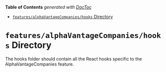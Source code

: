 <!-- START doctoc generated TOC please keep comment here to allow auto update -->
<!-- DON'T EDIT THIS SECTION, INSTEAD RE-RUN doctoc TO UPDATE -->

**Table of Contents** _generated with [DocToc](https://github.com/thlorenz/doctoc)_

- [`features/alphaVantageCompanies/hooks` Directory](#featuresalphavantagecompanieshooks-directory)

<!-- END doctoc generated TOC please keep comment here to allow auto update -->

# `features/alphaVantageCompanies/hooks` Directory

The hooks folder should contain all the React hooks specific to the AlphaVantageCompanies feature.
